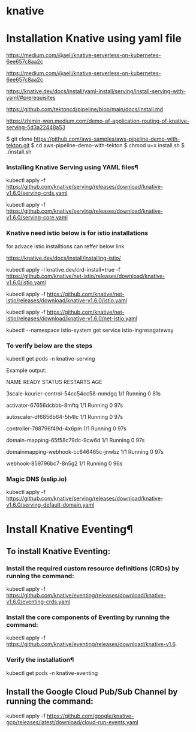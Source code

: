 # knative
# Installation Knative using yaml file


https://medium.com/@aeli/knative-serverless-on-kubernetes-6ee657c8aa2c


https://medium.com/@aeli/knative-serverless-on-kubernetes-6ee657c8aa2c

https://knative.dev/docs/install/yaml-install/serving/install-serving-with-yaml/#prerequisites

https://github.com/tektoncd/pipeline/blob/main/docs/install.md

https://zhimin-wen.medium.com/demo-of-application-routing-of-knative-serving-5d3a22448a53


$ git clone https://github.com/aws-samples/aws-pipeline-demo-with-tekton.git
$ cd aws-pipeline-demo-with-tekton
$ chmod u+x install.sh
$ ./install.sh



### Installing Knative Serving using YAML files¶
kubectl apply -f https://github.com/knative/serving/releases/download/knative-v1.6.0/serving-crds.yaml

kubectl apply -f https://github.com/knative/serving/releases/download/knative-v1.6.0/serving-core.yaml

### Knative need istio below is for istio installations
for advace istio installtions can reffer below link

https://knative.dev/docs/install/installing-istio/

kubectl apply -l knative.dev/crd-install=true -f https://github.com/knative/net-istio/releases/download/knative-v1.6.0/istio.yaml

kubectl apply -f https://github.com/knative/net-istio/releases/download/knative-v1.6.0/istio.yaml

kubectl apply -f https://github.com/knative/net-istio/releases/download/knative-v1.6.0/net-istio.yaml

kubectl --namespace istio-system get service istio-ingressgateway


### To verify below are the steps

kubectl get pods -n knative-serving

Example output:

NAME                                      READY   STATUS    RESTARTS   AGE

3scale-kourier-control-54cc54cc58-mmdgq   1/1     Running   0          81s

activator-67656dcbbb-8mftq                1/1     Running   0          97s

autoscaler-df6856b64-5h4lc                1/1     Running   0          97s

controller-788796f49d-4x6pm               1/1     Running   0          97s

domain-mapping-65f58c79dc-9cw6d           1/1     Running   0          97s

domainmapping-webhook-cc646465c-jnwbz     1/1     Running   0          97s

webhook-859796bc7-8n5g2                   1/1     Running   0          96s


### Magic DNS (sslip.io)
kubectl apply -f https://github.com/knative/serving/releases/download/knative-v1.6.0/serving-default-domain.yaml

# Install Knative Eventing¶
##  To install Knative Eventing:

### Install the required custom resource definitions (CRDs) by running the command:
kubectl apply -f https://github.com/knative/eventing/releases/download/knative-v1.6.0/eventing-crds.yaml

### Install the core components of Eventing by running the command:
kubectl apply -f https://github.com/knative/eventing/releases/download/knative-v1.6.

### Verify the installation¶
kubectl get pods -n knative-eventing

## Install the Google Cloud Pub/Sub Channel by running the command:

kubectl apply -f https://github.com/google/knative-gcp/releases/latest/download/cloud-run-events.yaml



